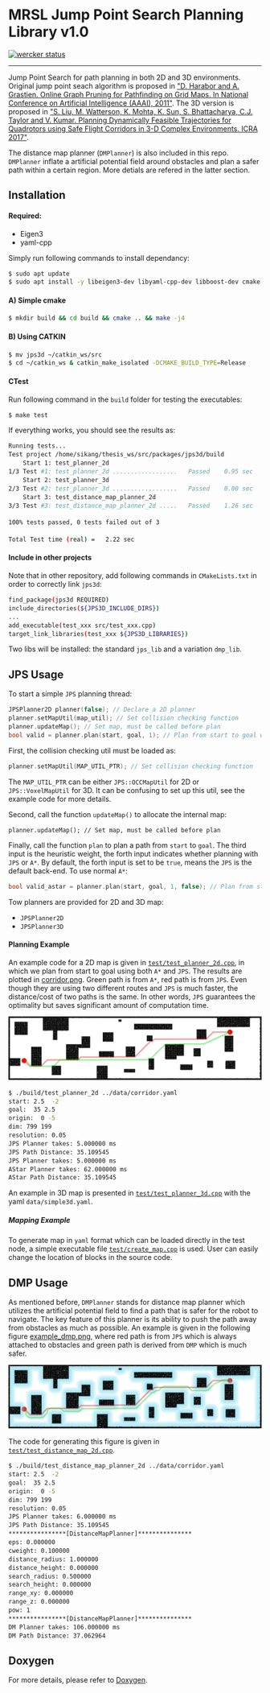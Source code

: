 # MRSL Jump Point Search Planning Library v1.0
[![wercker status](https://app.wercker.com/status/880ab5feaff25f0483e5f2c4f834b8c0/s/master "wercker status")](https://app.wercker.com/project/byKey/880ab5feaff25f0483e5f2c4f834b8c0)
- - -
Jump Point Search for path planning in both 2D and 3D environments. Original jump point seach algorithm is proposed in ["D. Harabor and A. Grastien. Online Graph Pruning for Pathfinding on Grid Maps. In National Conference on Artificial Intelligence (AAAI), 2011"](https://www.aaai.org/ocs/index.php/AAAI/AAAI11/paper/download/3761/4007). The 3D version is proposed in ["S. Liu, M. Watterson, K. Mohta, K. Sun, S. Bhattacharya, C.J. Taylor and V. Kumar. Planning Dynamically Feasible Trajectories for Quadrotors using Safe Flight Corridors in 3-D Complex Environments. ICRA 2017"](http://ieeexplore.ieee.org/abstract/document/7839930/).

The distance map planner (`DMPlanner`) is also included in this repo. `DMPlanner` inflate a artificial potential field around obstacles and plan a safer path within a certain region. More detials are refered in the latter section.

## Installation
#### Required:
 - Eigen3
 - yaml-cpp

Simply run following commands to install dependancy:
```bash
$ sudo apt update
$ sudo apt install -y libeigen3-dev libyaml-cpp-dev libboost-dev cmake
```

#### A) Simple cmake
```bash
$ mkdir build && cd build && cmake .. && make -j4
```

#### B) Using CATKIN
```bash
$ mv jps3d ~/catkin_ws/src
$ cd ~/catkin_ws & catkin_make_isolated -DCMAKE_BUILD_TYPE=Release
```

#### CTest
Run following command in the `build` folder for testing the executables:
```bash
$ make test
```

If everything works, you should see the results as:
```bash
Running tests...
Test project /home/sikang/thesis_ws/src/packages/jps3d/build
    Start 1: test_planner_2d
1/3 Test #1: test_planner_2d ..................   Passed    0.95 sec
    Start 2: test_planner_3d
2/3 Test #2: test_planner_3d ..................   Passed    0.00 sec
    Start 3: test_distance_map_planner_2d
3/3 Test #3: test_distance_map_planner_2d .....   Passed    1.26 sec

100% tests passed, 0 tests failed out of 3

Total Test time (real) =   2.22 sec
```

#### Include in other projects
Note that in other repository, add following commands in `CMakeLists.txt` in order to correctly link `jps3d`:
```sh
find_package(jps3d REQUIRED)
include_directories(${JPS3D_INCLUDE_DIRS})
...
add_executable(test_xxx src/test_xxx.cpp)
target_link_libraries(test_xxx ${JPS3D_LIBRARIES})
```

Two libs will be installed: the standard `jps_lib` and a variation `dmp_lib`.

## JPS Usage
To start a simple `JPS` planning thread:
```c++
JPSPlanner2D planner(false); // Declare a 2D planner
planner.setMapUtil(map_util); // Set collision checking function
planner.updateMap(); // Set map, must be called before plan
bool valid = planner.plan(start, goal, 1); // Plan from start to goal with heuristic weight 1, using JPS
```

First, the collision checking util must be loaded as:
```c++
planner.setMapUtil(MAP_UTIL_PTR); // Set collision checking function
```
The `MAP_UTIL_PTR` can be either `JPS::OCCMapUtil` for 2D or `JPS::VoxelMapUtil` for 3D. It can be confusing to set up this util, see the example code for more details.

Second, call the function `updateMap()` to allocate the internal map:
```
planner.updateMap(); // Set map, must be called before plan
```

Finally, call the function `plan` to plan a path from `start` to `goal`. The third input is the heuristic weight, the forth input indicates whether planning with `JPS` or `A*`.
By default, the forth input is set to be `true`, means the `JPS` is the default back-end. To use normal `A*`:
```c++
bool valid_astar = planner.plan(start, goal, 1, false); // Plan from start to goal with heuristic weight 1, using A*
```

Tow planners are provided for 2D and 3D map:
 - ```JPSPlanner2D```
 - ```JPSPlanner3D```

#### Planning Example
An example code for a 2D map is given in [`test/test_planner_2d.cpp`](https://github.com/sikang/jps3d/blob/master/test/test_planner_2d.cpp),
in which we plan from start to goal using both ```A*``` and ```JPS```.
The results are plotted in [corridor.png](https://github.com/sikang/jps3d/blob/master/data/corridor.png).
Green path is from ```A*```, red path is from ```JPS```. Even though they are using two different routes and `JPS` is much faster, the distance/cost of two paths is the same.
In other words, `JPS` guarantees the optimality but saves significant amount of computation time.

![Visualization](./data/corridor.png)
```bash
$ ./build/test_planner_2d ../data/corridor.yaml
start: 2.5  -2
goal:  35 2.5
origin:  0 -5
dim: 799 199
resolution: 0.05
JPS Planner takes: 5.000000 ms
JPS Path Distance: 35.109545
JPS Planner takes: 5.000000 ms
AStar Planner takes: 62.000000 ms
AStar Path Distance: 35.109545
```

An example in 3D map is presented in [`test/test_planner_3d.cpp`](https://github.com/sikang/jps3d/blob/master/test/test_planner_3d.cpp) with the yaml `data/simple3d.yaml`.

##### Mapping Example
To generate map in `yaml` format which can be loaded directly in the test node, a simple executable file [`test/create_map.cpp`](https://github.com/KumarRobotics/jps3d/blob/master/test/create_map.cpp) is used.
User can easily change the location of blocks in the source code.

## DMP Usage
As mentioned before, `DMPlanner` stands for distance map planner which utilizes the artificial potential field to find a path that is safer for the robot to navigate.
The key feature of this planner is its ability to push the path away from obstacles as much as possible. An example is given in the following figure
[example_dmp.png](https://github.com/sikang/jps3d/blob/master/data/example_dmp.png), where red path is from `JPS` which is always attached to obstacles and green path is derived from `DMP` which is much safer.

![Visualization](./data/example_dmp.png)

The code for generating this figure is given in [`test/test_distance_map_2d.cpp`](https://github.com/KumarRobotics/jps3d/blob/master/test/test_distance_map_planner_2d.cpp).
```bash
$ ./build/test_distance_map_planner_2d ../data/corridor.yaml
start: 2.5  -2
goal:  35 2.5
origin:  0 -5
dim: 799 199
resolution: 0.05
JPS Planner takes: 6.000000 ms
JPS Path Distance: 35.109545
****************[DistanceMapPlanner]***************
eps: 0.000000
cweight: 0.100000
distance_radius: 1.000000
distance_height: 0.000000
search_radius: 0.500000
search_height: 0.000000
range_xy: 0.000000
range_z: 0.000000
pow: 1
****************[DistanceMapPlanner]***************
DM Planner takes: 106.000000 ms
DM Path Distance: 37.062964
```

## Doxygen
For more details, please refer to [Doxygen](https://sikang.github.io/jps3d).

